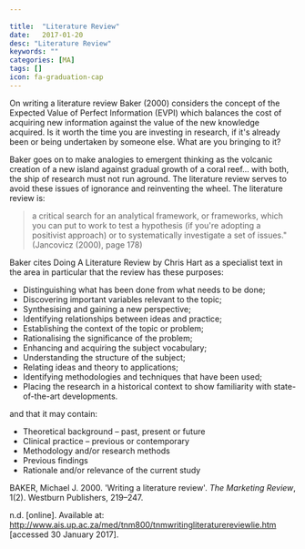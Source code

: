 ```yaml
---
 
title:  "Literature Review"
date:   2017-01-20
desc: "Literature Review"
keywords: ""
categories: [MA]
tags: []
icon: fa-graduation-cap
---
```

On writing a literature review Baker (2000) considers the concept of the Expected Value of Perfect Information (EVPI) which balances the cost of acquiring new information against the value of the new knowledge acquired. Is it worth the time you are investing in research, if it's already been or being undertaken by someone else. What are you bringing to it?

Baker goes on to make analogies to emergent thinking as the volcanic creation of a new island against gradual growth of a coral reef... with both, the ship of research must not run aground. The literature review serves to avoid these issues of ignorance and reinventing the wheel. The literature review is:

> a critical search for an analytical framework, or frameworks, which you can put to work to test a hypothesis (if you're adopting a positivist approach) or to systematically investigate a set of issues." (Jancovicz (2000), page 178)

 Baker cites Doing A Literature Review by Chris Hart as a specialist text in the area in particular that the review has these purposes:

*   Distinguishing what has been done from what needs to be done;
*   Discovering important variables relevant to the topic;
*   Synthesising and gaining a new perspective;
*   Identifying relationships between ideas and practice;
*   Establishing the context of the topic or problem;
*   Rationalising the significance of the problem;
*   Enhancing and acquiring the subject vocabulary;
*   Understanding the structure of the subject;
*   Relating ideas and theory to applications;
*   Identifying methodologies and techniques that have been used;
*   Placing the research in a historical context to show familiarity with state-of-the-art developments.

 and that it may contain:

*   Theoretical background – past, present or future
*   Clinical practice – previous or contemporary
*   Methodology and/or research methods
*   Previous findings
*   Rationale and/or relevance of the current study

BAKER, Michael J. 2000. 'Writing a literature review'. _The Marketing Review_, 1(2). Westburn Publishers, 219–247.

n.d. \[online\]. Available at: http://www.ais.up.ac.za/med/tnm800/tnmwritingliteraturereviewlie.htm \[accessed 30 January 2017\].
